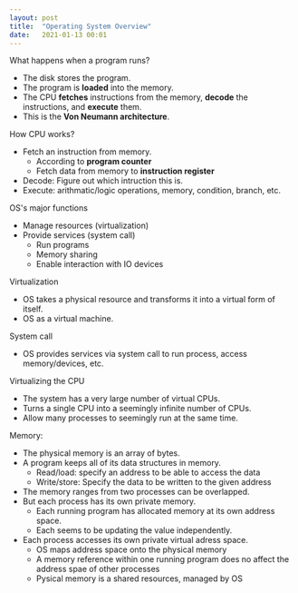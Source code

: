 ```yaml
---
layout: post
title:  "Operating System Overview"
date:   2021-01-13 00:01
---
```


What happens when a program runs?
- The disk stores the program.
- The program is <b>loaded</b> into the memory.
- The CPU <b>fetches</b> instructions from the memory, <b>decode</b> the instructions, and <b>execute</b> them.
- This is the <b>Von Neumann architecture</b>.
<!-- The disk, memory and CPU are connected through the bus.
Memory is non-volatile. That's why we need a disk.
To process the data, we need CPU. -->

How CPU works?
- Fetch an instruction from memory.
	* According to <b>program counter</b>
	* Fetch data from memory to <b>instruction register</b>
- Decode: Figure out which intruction this is.
- Execute: arithmatic/logic operations, memory, condition, branch, etc.

OS's major functions
* Manage resources (virtualization)
* Provide services (system call)
	* Run programs
	* Memory sharing
	* Enable interaction with IO devices

Virtualization
* OS takes a physical resource and transforms it into a virtual form of itself.
* OS as a virtual machine.

System call
* OS provides services via system call to run process, access memory/devices, etc.

Virtualizing the CPU
* The system has a very large number of virtual CPUs.
* Turns a single CPU into a seemingly infinite number of CPUs.
* Allow many processes to seemingly run at the same time.

Memory:
* The physical memory is an array of bytes.
* A program keeps all of its data structures in memory.
	* Read/load: specify an address to be able to access the data
	* Write/store: Specify the data to be written to the given address
* The memory ranges from two processes can be overlapped.
* But each process has its own private memory.
	* Each running program has allocated memory at its own address space.
	* Each seems to be updating the value independently.
* Each process accesses its own private virtual adress space.
	* OS maps address space onto the physical memory
	* A memory reference within one running program does no affect the address spae of other processes
	* Pysical memory is a shared resources, managed by OS